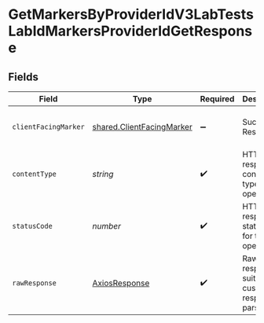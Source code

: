 # GetMarkersByProviderIdV3LabTestsLabIdMarkersProviderIdGetResponse


## Fields

| Field                                                                                                                                                                                                                                                                           | Type                                                                                                                                                                                                                                                                            | Required                                                                                                                                                                                                                                                                        | Description                                                                                                                                                                                                                                                                     | Example                                                                                                                                                                                                                                                                         |
| ------------------------------------------------------------------------------------------------------------------------------------------------------------------------------------------------------------------------------------------------------------------------------- | ------------------------------------------------------------------------------------------------------------------------------------------------------------------------------------------------------------------------------------------------------------------------------- | ------------------------------------------------------------------------------------------------------------------------------------------------------------------------------------------------------------------------------------------------------------------------------- | ------------------------------------------------------------------------------------------------------------------------------------------------------------------------------------------------------------------------------------------------------------------------------- | ------------------------------------------------------------------------------------------------------------------------------------------------------------------------------------------------------------------------------------------------------------------------------- |
| `clientFacingMarker`                                                                                                                                                                                                                                                            | [shared.ClientFacingMarker](../../../sdk/models/shared/clientfacingmarker.md)                                                                                                                                                                                                   | :heavy_minus_sign:                                                                                                                                                                                                                                                              | Successful Response                                                                                                                                                                                                                                                             | {"id":1,"name":"Hemoglobin A1c","slug":"hemoglobin-a1c","description":"Hemoglobin A1c is a form of hemoglobin that is measured identify your average blood sugar levels over the past 3 months.","lab_id":1,"provider_id":"1234","type":"biomarker","unit":"%","price":"10.00"} |
| `contentType`                                                                                                                                                                                                                                                                   | *string*                                                                                                                                                                                                                                                                        | :heavy_check_mark:                                                                                                                                                                                                                                                              | HTTP response content type for this operation                                                                                                                                                                                                                                   |                                                                                                                                                                                                                                                                                 |
| `statusCode`                                                                                                                                                                                                                                                                    | *number*                                                                                                                                                                                                                                                                        | :heavy_check_mark:                                                                                                                                                                                                                                                              | HTTP response status code for this operation                                                                                                                                                                                                                                    |                                                                                                                                                                                                                                                                                 |
| `rawResponse`                                                                                                                                                                                                                                                                   | [AxiosResponse](https://axios-http.com/docs/res_schema)                                                                                                                                                                                                                         | :heavy_check_mark:                                                                                                                                                                                                                                                              | Raw HTTP response; suitable for custom response parsing                                                                                                                                                                                                                         |                                                                                                                                                                                                                                                                                 |